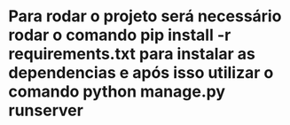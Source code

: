 # Para rodar o projeto será necessário rodar o comando pip install -r requirements.txt para instalar as dependencias e após isso utilizar o comando python manage.py runserver